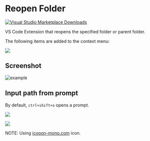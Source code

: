 # Reopen Folder

[![Visual Studio Marketplace Downloads](https://img.shields.io/visual-studio-marketplace/d/winebarrel.reopen-folder)](https://marketplace.visualstudio.com/items?itemName=winebarrel.reopen-folder)

VS Code Extension that reopens the specified folder or parent folder.

The following items are added to the context menu:

![](https://user-images.githubusercontent.com/117768/226178538-6a880078-b4c4-4c28-ae8d-8a547b332e3a.png)

## Screenshot

![example](https://user-images.githubusercontent.com/117768/226180777-c2f1b3b1-2e41-42fc-892e-2c7463f63fa3.gif)

## Input path from prompt

By default, `ctrl+shift+o` opens a prompt.

![](https://user-images.githubusercontent.com/117768/226178715-8906e124-f555-4a23-8871-55cc18fd069b.png)

![](https://user-images.githubusercontent.com/117768/226180791-384b61df-40d8-4ef7-8e36-4c8c4b493cdc.gif)

NOTE: Using [icooon-mono.com](https://icooon-mono.com/15429-folder-icon-14/) icon.
